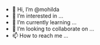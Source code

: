 - 👋 Hi, I’m @mohilda
- 👀 I’m interested in ...
- 🌱 I’m currently learning ...
- 💞️ I’m looking to collaborate on ...
- 📫 How to reach me ...

<!---
mohilda/mohilda is a ✨ special ✨ repository because its `README.md` (this file) appears on your GitHub profile.
You can click the Preview link to take a look at your changes.
--->

